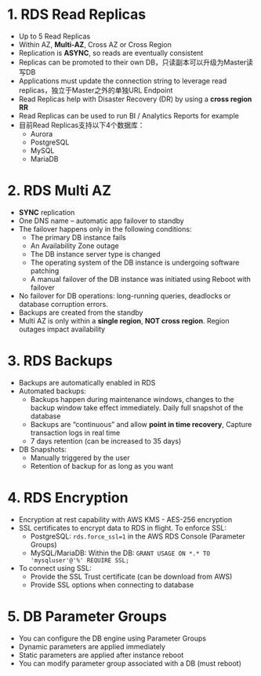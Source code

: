 
# 1. RDS Read Replicas
- Up to 5 Read Replicas
- Within AZ, **Multi-AZ**, Cross AZ or Cross Region
- Replication is **ASYNC**, so reads are eventually consistent
- Replicas can be promoted to their own DB，只读副本可以升级为Master读写DB
- Applications must update the connection string to leverage read replicas，独立于Master之外的单独URL Endpoint
- Read Replicas help with Disaster Recovery (DR) by using a **cross region RR**
- Read Replicas can be used to run BI / Analytics Reports for example
- 目前Read Replicas支持以下4个数据库：
  - Aurora
  - PostgreSQL
  - MySQL
  - MariaDB

# 2. RDS Multi AZ
- **SYNC** replication
- One DNS name – automatic app failover to standby
- The failover happens only in the following conditions:
  - The primary DB instance fails
  - An Availability Zone outage
  - The DB instance server type is changed
  - The operating system of the DB instance is undergoing software patching
  - A manual failover of the DB instance was initiated using Reboot with failover
- No failover for DB operations: long-running queries, deadlocks or database corruption errors.
- Backups are created from the standby
- Multi AZ is only within a **single region**, **NOT cross region**. Region outages impact availability

# 3. RDS Backups
- Backups are automatically enabled in RDS
- Automated backups:
  - Backups happen during maintenance windows, changes to the backup window take effect immediately. Daily full snapshot of the database
  - Backups are “continuous” and allow **point in time recovery**, Capture transaction logs in real time
  - 7 days retention (can be increased to 35 days)
- DB Snapshots:
  - Manually triggered by the user
  - Retention of backup for as long as you want


# 4. RDS Encryption
- Encryption at rest capability with AWS KMS - AES-256 encryption
- SSL certificates to encrypt data to RDS in flight. To enforce SSL:
  - PostgreSQL: `rds.force_ssl=1` in the AWS RDS Console (Parameter Groups)
  - MySQL/MariaDB: Within the DB: `GRANT USAGE ON *.* TO 'mysqluser'@'%' REQUIRE SSL;`
- To connect using SSL:
  - Provide the SSL Trust certificate (can be download from AWS)
  - Provide SSL options when connecting to database


# 5. DB Parameter Groups
- You can configure the DB engine using Parameter Groups
- Dynamic parameters are applied immediately
- Static parameters are applied after instance reboot
- You can modify parameter group associated with a DB (must reboot)








